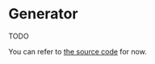 # Generator

TODO

You can refer to [the source code](https://github.com/Mrtenz/soundfont2/blob/master/src/types/generator.ts#L470) for now.
